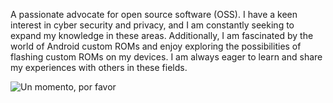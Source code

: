 A passionate advocate for open source software (OSS). I have a keen interest in cyber security and privacy, and I am constantly seeking to expand my knowledge in these areas. Additionally, I am fascinated by the world of Android custom ROMs and enjoy exploring the possibilities of flashing custom ROMs on my devices. I am always eager to learn and share my experiences with others in these fields.

![Un momento, por favor](https://github.githubassets.com/images/mona-loading-dark.gif)